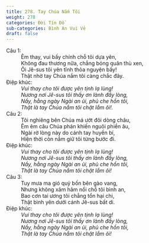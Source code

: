 ```yaml
---
title: 278. Tay Chúa Nắm Tôi
weight: 278
categories: Đời Tín Đồ
sub-categories: Bình An Vui Vẻ
draft: false
---
```

<dl><dt>Câu 1:</dt><dd data-verse="1">Êm thay, vui bấy chính chỗ tôi dựa yên, <br/>Không đau thương nữa, chẳng bóng quân thù xen, <br/>Ôi Jê-sus tôi yên tĩnh thỏa nguyện bấy! <br/>Thật nhờ tay Chúa nắm tôi càng chắc đây. </dd><dt>Điệp khúc:</dt><dd data-chorus="1"><em>Vui thay cho tôi được yên tịnh lạ lùng! <br/>Nương nơi Jê-sus tôi thấy ơn lành đầy lòng, <br/>Nầy, hằng ngày Ngài an ủi, phủ che hồn tôi, <br/>Thật là tay Chúa nắm tôi chặt lắm ôi!. </em></dd><dt>Câu 2:</dt><dd data-verse="2">Tôi nghiêng bên Chúa má ướt đôi dòng châu, <br/>Êm êm câu Chúa phán khiến nguôi phiền âu, <br/>Ngài rờ lòng này do cánh tay huyền bí, <br/>Hiện thời còn nắm giữ tôi từng bước đi. </dd><dt>Điệp khúc:</dt><dd data-chorus="1"><em>Vui thay cho tôi được yên tịnh lạ lùng! <br/>Nương nơi Jê-sus tôi thấy ơn lành đầy lòng, <br/>Nầy, hằng ngày Ngài an ủi, phủ che hồn tôi, <br/>Thật là tay Chúa nắm tôi chặt lắm ôi! </em></dd><dt>Câu 3:</dt><dd data-verse="3">Tuy mưa ma gió quỷ bốn bên gào vang, <br/>Nhưng không xâm hãm nổi chỗ tôi bình an, <br/>Bao cơn tai ương tôi chẳng tổn hại chi, <br/>Thật bình yên dưới cánh Jê-sus bất di. </dd><dt>Điệp khúc:</dt><dd data-chorus="1"><em>Vui thay cho tôi được yên tịnh lạ lùng! <br/>Nương nơi Jê-sus tôi thấy ơn lành đầy lòng, <br/>Nầy, hằng ngày Ngài an ủi, phủ che hồn tôi, <br/>Thật là tay Chúa nắm tôi chặt lắm ôi! </em></dd></dl>